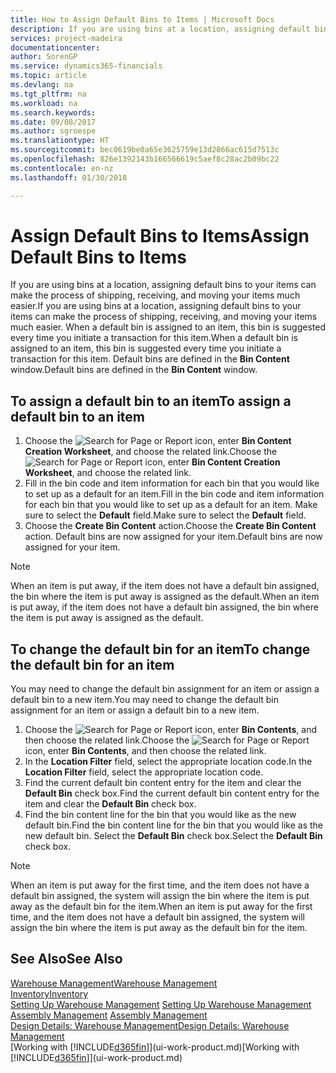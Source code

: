 ```yaml
---
title: How to Assign Default Bins to Items | Microsoft Docs
description: If you are using bins at a location, assigning default bins to your items can make the process of shipping, receiving, and moving your items much easier. When a default bin is assigned to an item, this bin is suggested every time you initiate a transaction for this item.
services: project-madeira
documentationcenter: 
author: SorenGP
ms.service: dynamics365-financials
ms.topic: article
ms.devlang: na
ms.tgt_pltfrm: na
ms.workload: na
ms.search.keywords: 
ms.date: 09/08/2017
ms.author: sgroespe
ms.translationtype: HT
ms.sourcegitcommit: bec0619be0a65e3625759e13d2866ac615d7513c
ms.openlocfilehash: 826e1392143b166566619c5aef8c28ac2b09bc22
ms.contentlocale: en-nz
ms.lasthandoff: 01/30/2018

---
```

# <a name="assign-default-bins-to-items"></a><span data-ttu-id="d4560-104">Assign Default Bins to Items</span><span class="sxs-lookup"><span data-stu-id="d4560-104">Assign Default Bins to Items</span></span>
<span data-ttu-id="d4560-105">If you are using bins at a location, assigning default bins to your items can make the process of shipping, receiving, and moving your items much easier.</span><span class="sxs-lookup"><span data-stu-id="d4560-105">If you are using bins at a location, assigning default bins to your items can make the process of shipping, receiving, and moving your items much easier.</span></span> <span data-ttu-id="d4560-106">When a default bin is assigned to an item, this bin is suggested every time you initiate a transaction for this item.</span><span class="sxs-lookup"><span data-stu-id="d4560-106">When a default bin is assigned to an item, this bin is suggested every time you initiate a transaction for this item.</span></span> <span data-ttu-id="d4560-107">Default bins are defined in the **Bin Content** window.</span><span class="sxs-lookup"><span data-stu-id="d4560-107">Default bins are defined in the **Bin Content** window.</span></span>  

## <a name="to-assign-a-default-bin-to-an-item"></a><span data-ttu-id="d4560-108">To assign a default bin to an item</span><span class="sxs-lookup"><span data-stu-id="d4560-108">To assign a default bin to an item</span></span>
1.  <span data-ttu-id="d4560-109">Choose the ![Search for Page or Report](media/ui-search/search_small.png "Search for Page or Report icon") icon, enter **Bin Content Creation Worksheet**, and choose the related link.</span><span class="sxs-lookup"><span data-stu-id="d4560-109">Choose the ![Search for Page or Report](media/ui-search/search_small.png "Search for Page or Report icon") icon, enter **Bin Content Creation Worksheet**, and choose the related link.</span></span>  
2.  <span data-ttu-id="d4560-110">Fill in the bin code and item information for each bin that you would like to set up as a default for an item.</span><span class="sxs-lookup"><span data-stu-id="d4560-110">Fill in the bin code and item information for each bin that you would like to set up as a default for an item.</span></span> <span data-ttu-id="d4560-111">Make sure to select the **Default** field.</span><span class="sxs-lookup"><span data-stu-id="d4560-111">Make sure to select the **Default** field.</span></span>  
3.  <span data-ttu-id="d4560-112">Choose the **Create Bin Content** action.</span><span class="sxs-lookup"><span data-stu-id="d4560-112">Choose the **Create Bin Content** action.</span></span> <span data-ttu-id="d4560-113">Default bins are now assigned for your item.</span><span class="sxs-lookup"><span data-stu-id="d4560-113">Default bins are now assigned for your item.</span></span>  

> [!NOTE]  
>  <span data-ttu-id="d4560-114">When an item is put away, if the item does not have a default bin assigned, the bin where the item is put away is assigned as the default.</span><span class="sxs-lookup"><span data-stu-id="d4560-114">When an item is put away, if the item does not have a default bin assigned, the bin where the item is put away is assigned as the default.</span></span>  

## <a name="to-change-the-default-bin-for-an-item"></a><span data-ttu-id="d4560-115">To change the default bin for an item</span><span class="sxs-lookup"><span data-stu-id="d4560-115">To change the default bin for an item</span></span>  
<span data-ttu-id="d4560-116">You may need to change the default bin assignment for an item or assign a default bin to a new item.</span><span class="sxs-lookup"><span data-stu-id="d4560-116">You may need to change the default bin assignment for an item or assign a default bin to a new item.</span></span>    
1.  <span data-ttu-id="d4560-117">Choose the ![Search for Page or Report](media/ui-search/search_small.png "Search for Page or Report icon") icon, enter **Bin Contents**, and then choose the related link.</span><span class="sxs-lookup"><span data-stu-id="d4560-117">Choose the ![Search for Page or Report](media/ui-search/search_small.png "Search for Page or Report icon") icon, enter **Bin Contents**, and then choose the related link.</span></span>  
2.  <span data-ttu-id="d4560-118">In the **Location Filter** field, select the appropriate location code.</span><span class="sxs-lookup"><span data-stu-id="d4560-118">In the **Location Filter** field, select the appropriate location code.</span></span>  
3.  <span data-ttu-id="d4560-119">Find the current default bin content entry for the item and clear the **Default Bin** check box.</span><span class="sxs-lookup"><span data-stu-id="d4560-119">Find the current default bin content entry for the item and clear the **Default Bin** check box.</span></span>  
4.  <span data-ttu-id="d4560-120">Find the bin content line for the bin that you would like as the new default bin.</span><span class="sxs-lookup"><span data-stu-id="d4560-120">Find the bin content line for the bin that you would like as the new default bin.</span></span> <span data-ttu-id="d4560-121">Select the **Default Bin** check box.</span><span class="sxs-lookup"><span data-stu-id="d4560-121">Select the **Default Bin** check box.</span></span>  

> [!NOTE]  
>  <span data-ttu-id="d4560-122">When an item is put away for the first time, and the item does not have a default bin assigned, the system will assign the bin where the item is put away as the default bin for the item.</span><span class="sxs-lookup"><span data-stu-id="d4560-122">When an item is put away for the first time, and the item does not have a default bin assigned, the system will assign the bin where the item is put away as the default bin for the item.</span></span>  

## <a name="see-also"></a><span data-ttu-id="d4560-123">See Also</span><span class="sxs-lookup"><span data-stu-id="d4560-123">See Also</span></span>  
[<span data-ttu-id="d4560-124">Warehouse Management</span><span class="sxs-lookup"><span data-stu-id="d4560-124">Warehouse Management</span></span>](warehouse-manage-warehouse.md)  
[<span data-ttu-id="d4560-125">Inventory</span><span class="sxs-lookup"><span data-stu-id="d4560-125">Inventory</span></span>](inventory-manage-inventory.md)  
<span data-ttu-id="d4560-126">[Setting Up Warehouse Management](warehouse-setup-warehouse.md)   </span><span class="sxs-lookup"><span data-stu-id="d4560-126">[Setting Up Warehouse Management](warehouse-setup-warehouse.md)   </span></span>  
<span data-ttu-id="d4560-127">[Assembly Management](assembly-assemble-items.md)  </span><span class="sxs-lookup"><span data-stu-id="d4560-127">[Assembly Management](assembly-assemble-items.md)  </span></span>  
[<span data-ttu-id="d4560-128">Design Details: Warehouse Management</span><span class="sxs-lookup"><span data-stu-id="d4560-128">Design Details: Warehouse Management</span></span>](design-details-warehouse-management.md)  
<span data-ttu-id="d4560-129">[Working with [!INCLUDE[d365fin](includes/d365fin_md.md)]](ui-work-product.md)</span><span class="sxs-lookup"><span data-stu-id="d4560-129">[Working with [!INCLUDE[d365fin](includes/d365fin_md.md)]](ui-work-product.md)</span></span>

